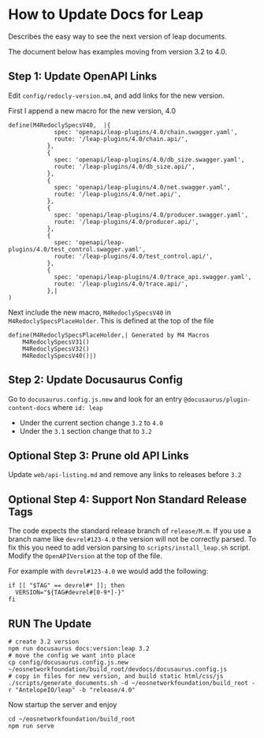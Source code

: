 # How to Update Docs for Leap
Describes the easy way to see the next version of leap documents.

The document below has examples moving from version 3.2 to 4.0.

## Step 1: Update OpenAPI Links
Edit `config/redocly-version.m4`, and add links for the new version.

First I append a new macro for the new version, 4.0
```
define(M4RedoclySpecsV40,  |{
             spec: 'openapi/leap-plugins/4.0/chain.swagger.yaml',
             route: '/leap-plugins/4.0/chain.api/',
           },
           {
             spec: 'openapi/leap-plugins/4.0/db_size.swagger.yaml',
             route: '/leap-plugins/4.0/db_size.api/',
           },
           {
             spec: 'openapi/leap-plugins/4.0/net.swagger.yaml',
             route: '/leap-plugins/4.0/net.api/',
           },
           {
             spec: 'openapi/leap-plugins/4.0/producer.swagger.yaml',
             route: '/leap-plugins/4.0/producer.api/',
           },
           {
             spec: 'openapi/leap-plugins/4.0/test_control.swagger.yaml',
             route: '/leap-plugins/4.0/test_control.api/',
           },
           {
             spec: 'openapi/leap-plugins/4.0/trace_api.swagger.yaml',
             route: '/leap-plugins/4.0/trace.api/',
           },|
)
```

Next include the new macro, `M4RedoclySpecsV40` in `M4RedoclySpecsPlaceHolder`. This is defined at the top of the file

```
define(M4RedoclySpecsPlaceHolder,| Generated by M4 Macros
    M4RedoclySpecsV31()
    M4RedoclySpecsV32()
    M4RedoclySpecsV40()|)
```

## Step 2: Update Docusaurus Config

Go to `docusaurus.config.js.new` and look for an entry `@docusaurus/plugin-content-docs` where `id: leap`
- Under the current section change `3.2` to `4.0`
- Under the `3.1` section change that to `3.2`

## Optional Step 3: Prune old API Links
Update `web/api-listing.md` and remove any links to releases before `3.2`

## Optional Step 4: Support Non Standard Release Tags
The code expects the standard release branch of `release/M.m`. If you use a branch name like `devrel#123-4.0` the version will not be correctly parsed. To fix this you need to add version parsing to `scripts/install_leap.sh` script. Modify the `OpenAPIVersion` at the top of the file.

For example with `devrel#123-4.0` we would add the following:
```
if [[ "$TAG" == devrel#* ]]; then
  VERSION="${TAG#devrel#[0-9*]-}"
fi
```

## RUN The Update
```
# create 3.2 version
npm run docusaurus docs:version:leap 3.2
# move the config we want into place
cp config/docusaurus.config.js.new ~/eosnetworkfoundation/build_root/devdocs/docusaurus.config.js
# copy in files for new version, and build static html/css/js
./scripts/generate_documents.sh -d ~/eosnetworkfoundation/build_root -r "AntelopeIO/leap" -b "release/4.0"
```

Now startup the server and enjoy
```
cd ~/eosnetworkfoundation/build_root
npm run serve
```
